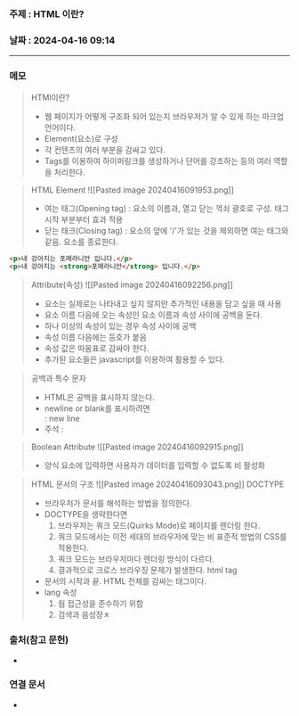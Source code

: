 ### 주제 : HTML 이란?

### 날짜 : 2024-04-16 09:14
----
### 메모
> HTMl이란?
> 	- 웹 페이지가 어떻게 구조화 되어 있는지 브라우저가 알 수 있게 하는 마크업 언어이다.
> 	- Element(요소)로 구성
> 	- 각 컨텐츠의 여러 부분을 감싸고 있다.
> 	- Tags를 이용하여 하이퍼링크를 생성하거나 단어를 강조하는 등의 여러 역할을 처리한다.

> HTML Element
> 	![[Pasted image 20240416091953.png]]
> 	- 여는 태그(Opening tag) : 요소의 이름과, 열고 닫는 꺽쇠 괄호로 구성. 태그 시작 부분부터 효과 적용
> 	- 닫는 태크(Closing tag) : 요소의 앞에 '/'가 있는 것을 제외하면 여는 태그와 같음. 요소를 종료한다.
```html
<p>내 강아지는 포메라니안 입니다.</p>
<p>내 강아지는 <strong>포메라니안</strong> 입니다.</p>
```

> Attribute(속성)
> 	![[Pasted image 20240416092256.png]]
> 	- 요소는 실제로는 나타내고 싶지 않지만 추가적인 내용을 담고 싶을 때 사용
> 	- 요소 이름 다음에 오는 속성인 요소 이름과 속성 사이에 공백을 둔다.
> 	- 하나 이상의 속성이 있는 경우 속성 사이에 공백
> 	- 속성 이름 다음에는 등호가 붙음
> 	- 속성 값은 따옴표로 감싸야 한다.
> 	- 추가된 요소들은 javascript를 이용하여 활용할 수 있다.

> 공백과 특수 문자
> 	- HTML은 공백을 표시하지 않는다.
> 	- newline or blank를 표시하려면 <br/> : new line
> 	- 주석 : <!-- -->

> Boolean Attribute
> 	![[Pasted image 20240416092915.png]]
> 	- 양식 요소에 입력하면 사용자가 데이터를 입력할 수 없도록 비 활성화

> HTML 문서의 구조
> 	![[Pasted image 20240416093043.png]]
> DOCTYPE 
> 	- 브라우저가 문서를 해석하는 방법을 정의한다.
> 	- DOCTYPE을 생략한다면
> 		1. 브라우저는 쿼크 모드(Quirks Mode)로 페이지를 렌더링 한다.
> 		2. 쿼크 모드에서는 이전 세대의 브라우저에 맞는 비 표준적 방법의 CSS를 적용한다.
> 		3. 쿼크 모드는 브라우저마다 렌더링 방식이 다르다.
> 		4. 결과적으로 크로스 브라우징 문제가 발생한다.
> html tag
> 	- 문서의 시작과 끝. HTML 전체를 감싸는 태그이다.
> 	- lang 속성
> 		1. 웝 접근성을 준수하기 위함
> 		2. 검색과 음성장ㅊ
### 출처(참고 문헌)
-

### 연결 문서
-
